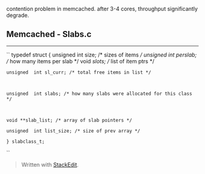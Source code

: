 

contention problem in memcached.
after 3-4 cores, throughput significantly degrade.


## Memcached - Slabs.c
-----------------------------------------------------
``
	typedef  struct {
	unsigned  int size; /* sizes of items */
	unsigned  int perslab; /* how many items per slab */
	void *slots; /* list of item ptrs */

	unsigned  int sl_curr; /* total free items in list */

	  

	unsigned  int slabs; /* how many slabs were allocated for this class */

	  

	void **slab_list; /* array of slab pointers */

	unsigned  int list_size; /* size of prev array */

	} slabclass_t;
``
> Written with [StackEdit](https://stackedit.io/).
<!--stackedit_data:
eyJoaXN0b3J5IjpbLTExNTEwMjYyNTcsMjAwNDczNjYxMCw3Mz
A5OTgxMTZdfQ==
-->